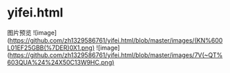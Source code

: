 ﻿# yifei.html
图片预览
![image](https://github.com/zh1329586761/yifei.html/blob/master/images/(KN%600L01EF25GBB(%7DER)0X1.png)
![image](https://github.com/zh1329586761/yifei.html/blob/master/images/7V(~QT%603QUA%24%24X50C13W9HC.png)
